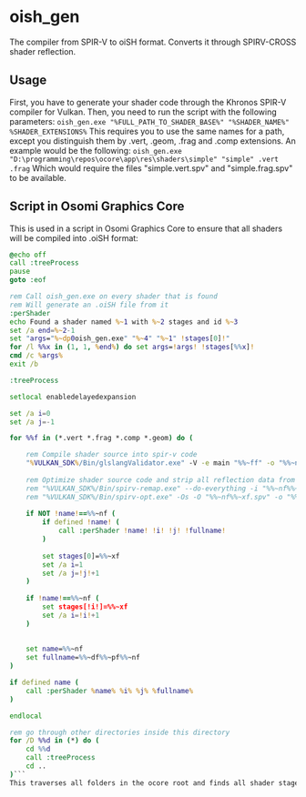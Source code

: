 # oish_gen
The compiler from SPIR-V to oiSH format. Converts it through SPIRV-CROSS shader reflection.
## Usage
First, you have to generate your shader code through the Khronos SPIR-V compiler for Vulkan. Then, you need to run the script with the following parameters:
`oish_gen.exe "%FULL_PATH_TO_SHADER_BASE%" "%SHADER_NAME%" %SHADER_EXTENSIONS%`
This requires you to use the same names for a path, except you distinguish them by .vert, .geom, .frag and .comp extensions. An example would be the following:
`oish_gen.exe "D:\programming\repos\ocore\app\res\shaders\simple" "simple" .vert .frag`
Which would require the files "simple.vert.spv" and "simple.frag.spv" to be available.
## Script in Osomi Graphics Core
This is used in a script in Osomi Graphics Core to ensure that all shaders will be compiled into .oiSH format:
```bat
@echo off
call :treeProcess
pause
goto :eof

rem Call oish_gen.exe on every shader that is found
rem Will generate an .oiSH file from it
:perShader
echo Found a shader named %~1 with %~2 stages and id %~3
set /a end=%~2-1
set "args="%~dp0oish_gen.exe" "%~4" "%~1" !stages[0]!"
for /l %%x in (1, 1, %end%) do set args=!args! !stages[%%x]!
cmd /c %args%
exit /b

:treeProcess

setlocal enabledelayedexpansion

set /a i=0
set /a j=-1

for %%f in (*.vert *.frag *.comp *.geom) do (

	rem Compile shader source into spir-v code
	"%VULKAN_SDK%/Bin/glslangValidator.exe" -V -e main "%%~ff" -o "%%~nf%%~xf.spv"
	
	rem Optimize shader source code and strip all reflection data from source
	rem "%VULKAN_SDK%/Bin/spirv-remap.exe" --do-everything -i "%%~nf%%~xf.spv" -o ../shaders/
	rem "%VULKAN_SDK%/Bin/spirv-opt.exe" -Os -O "%%~nf%%~xf.spv" -o "%%~nf%%~xf.spv"
	
	if NOT !name!==%%~nf (
		if defined !name! (
			call :perShader !name! !i! !j! !fullname!
		)
		
		set stages[0]=%%~xf
		set /a i=1
		set /a j=!j!+1
	)
	
	if !name!==%%~nf (
		set stages[!i!]=%%~xf
		set /a i=!i!+1
	)
	
	
	set name=%%~nf
	set fullname=%%~df%%~pf%%~nf
)

if defined name (
	call :perShader %name% %i% %j% %fullname%
)

endlocal

rem go through other directories inside this directory
for /D %%d in (*) do (
    cd %%d
    call :treeProcess
    cd ..
)```
This traverses all folders in the ocore root and finds all shader stages, which get recombined into a .oiSH file.
